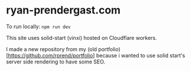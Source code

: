 # ryan-prendergast.com

To run locally: `npm run dev`

This site uses solid-start (vinxi) hosted on Cloudflare workers.

I made a new repository from my (old portfolio)[https://github.com/rprend/portfolio] because i wanted to use solid start's server side rendering to have some SEO.
